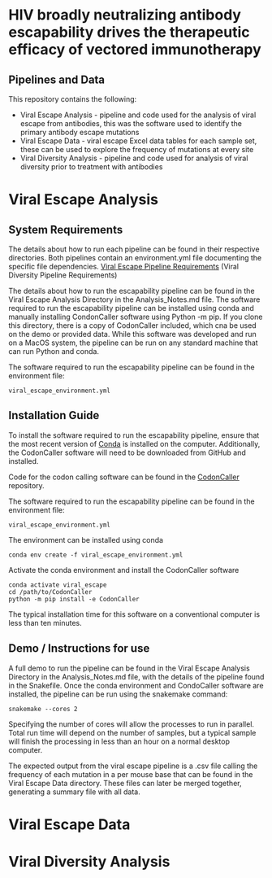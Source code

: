 # HIV broadly neutralizing antibody escapability drives the therapeutic efficacy of vectored immunotherapy
## Pipelines and Data

This repository contains the following:
* Viral Escape Analysis - pipeline and code used for the analysis of viral escape from antibodies, this was the software used to identify the primary antibody escape mutations 
* Viral Escape Data - viral escape Excel data tables for each sample set, these can be used to explore the frequency of mutations at every site
* Viral Diversity Analysis - pipeline and code used for analysis of viral diversity prior to treatment with antibodies 

# Viral Escape Analysis

## System Requirements
The details about how to run each pipeline can be found in their respective directories. 
Both pipelines contain an environment.yml file documenting the specific file dependencies.
[Viral Escape Pipeline Requirements](https://github.com/Balazs-Lab/Escapability/blob/main/Viral%20Escape%20Analysis/environment.yml)
(Viral Diversity Pipeline Requirements)  
 
The details about how to run the escapability pipeline can be found in the Viral Escape Analysis Directory in the Analysis_Notes.md file. The software required to run the escapability pipeline can be installed using conda and manually installing CondonCaller software using Python -m pip. If you clone this directory, there is a copy of CodonCaller included, which cna be used on the demo or provided data. While this software was developed and run on a MacOS system, the pipeline can be run on any standard machine that can run Python and conda. 

The software required to run the escapability pipeline can be found in the environment file:

    viral_escape_environment.yml


## Installation Guide

To install the software required to run the escapability pipeline, ensure that the most recent version of [Conda](https://conda.io) is installed on the computer. Additionally, the CodonCaller software will need to be downloaded from GitHub and installed.  

Code for the codon calling software can be found in the [CodonCaller](https://github.com/Balazs-Lab/CodonCaller) repository.

The software required to run the escapability pipeline can be found in the environment file:

    viral_escape_environment.yml
     
The environment can be installed using conda

    conda env create -f viral_escape_environment.yml
    
Activate the conda environment and install the CodonCaller software 

    conda activate viral_escape
    cd /path/to/CodonCaller
    python -m pip install -e CodonCaller

The typical installation time for this software on a conventional computer is less than ten minutes.
     
    
## Demo / Instructions for use

A full demo to run the pipeline can be found in the Viral Escape Analysis Directory in the Analysis_Notes.md file, with the details of the pipeline found in the Snakefile. Once the conda environment and CondoCaller software are installed, the pipeline can be run using the snakemake command:

    snakemake --cores 2 

Specifying the number of cores will allow the processes to run in parallel. Total run time will depend on the number of samples, but a typical sample will finish the processing in less than an hour on a normal desktop computer. 

The expected output from the viral escape pipeline is a .csv file calling the frequency of each mutation in a per mouse base that can be found in the Viral Escape Data directory. These files can later be merged together, generating a summary file with all data.

# Viral Escape Data

# Viral Diversity Analysis
